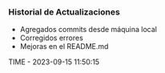 ### Historial de Actualizaciones

- Agregados commits desde máquina local
- Corregidos errores
- Mejoras en el README.md

TIME - 2023-09-15 11:50:15